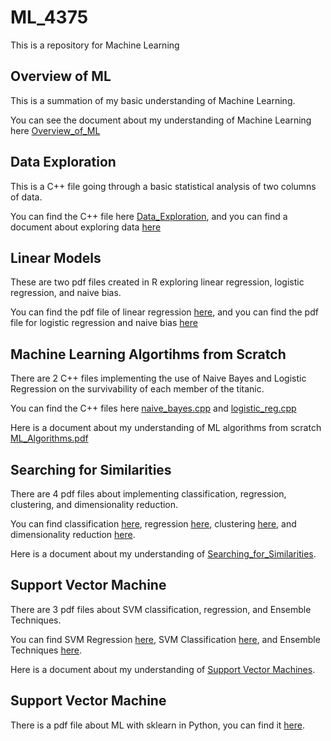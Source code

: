 # ML_4375
This is a repository for Machine Learning

## Overview of ML

This is a summation of my basic understanding of Machine Learning.

You can see the document about my understanding of Machine Learning here [Overview_of_ML](Overview_of_ML.pdf)

## Data Exploration

This is a C++ file going through a basic statistical analysis of two columns of data.

You can find the C++ file here [Data_Exploration](Data_Exploration.cpp), and you can find a document about exploring data [here](Data_Exploration.pdf)

## Linear Models

These are two pdf files created in R exploring linear regression, logistic regression, and naive bias.

You can find the pdf file of linear regression [here](Regression.pdf), and you can find the pdf file for logistic regression and naive bias [here](Classification.pdf)

## Machine Learning Algortihms from Scratch

There are 2 C++ files implementing the use of Naive Bayes and Logistic Regression on the survivability of each member of the titanic.

You can find the C++ files here [naive_bayes.cpp](naive_bayes.cpp) and [logistic_reg.cpp](logistic_reg.cpp)

Here is a document about my understanding of ML algorithms from scratch [ML_Algorithms.pdf](ML_Algorithms.pdf)

## Searching for Similarities

There are 4 pdf files about implementing classification, regression, clustering, and dimensionality reduction.

You can find classification [here](Notebook1.pdf), regression [here](Notebook2_1.pdf), clustering [here](Clustering.pdf), and dimensionality reduction [here](Notebook4.pdf).

Here is a document about my understanding of [Searching_for_Similarities](SearchingforSimilarity.pdf).

## Support Vector Machine

There are 3 pdf files about SVM classification, regression, and Ensemble Techniques.

You can find SVM Regression [here](Notebook_1_Regression.pdf), SVM Classification [here](Notebook_2_Classification.pdf), and Ensemble Techniques [here](Notebook3_EM.nb.pdf).

Here is a document about my understanding of [Support Vector Machines](SVM.pdf).

## Support Vector Machine

There is a pdf file about ML with sklearn in Python, you can find it [here](ML_sklearn.pdf).
